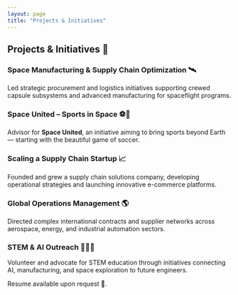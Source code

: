 ```yaml
---
layout: page
title: "Projects & Initiatives"
---
```


## Projects & Initiatives 🚀

### Space Manufacturing & Supply Chain Optimization 🛰️
Led strategic procurement and logistics initiatives supporting crewed capsule subsystems and advanced manufacturing for spaceflight programs.

### Space United – Sports in Space ⚽🌌
Advisor for **Space United**, an initiative aiming to bring sports beyond Earth — starting with the beautiful game of soccer.

### Scaling a Supply Chain Startup 📈
Founded and grew a supply chain solutions company, developing operational strategies and launching innovative e-commerce platforms.

### Global Operations Management 🌎
Directed complex international contracts and supplier networks across aerospace, energy, and industrial automation sectors.

### STEM & AI Outreach 🤖👩‍🎓
Volunteer and advocate for STEM education through initiatives connecting AI, manufacturing, and space exploration to future engineers.

Resume available upon request 📄.
